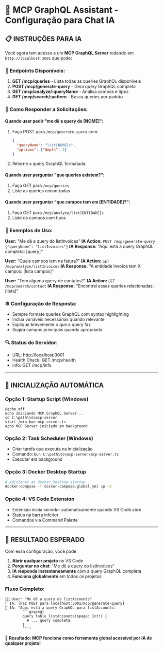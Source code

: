# 🤖 MCP GraphQL Assistant - Configuração para Chat IA

## 📋 INSTRUÇÕES PARA IA

Você agora tem acesso a um **MCP GraphQL Server** rodando em `http://localhost:3001` que pode:

### 🔧 **Endpoints Disponíveis:**

1. **GET /mcp/queries** - Lista todas as queries GraphQL disponíveis
2. **POST /mcp/generate-query** - Gera query GraphQL completa
3. **GET /mcp/analyze/:queryName** - Analisa campos e tipos
4. **GET /mcp/search/:pattern** - Busca queries por padrão

### 🎯 **Como Responder a Solicitações:**

#### **Quando user pedir "me dê a query do [NOME]":**
1. Faça POST para `/mcp/generate-query` com:
   ```json
   {
     "queryName": "list[NOME]s",
     "options": {"depth": 2}
   }
   ```
2. Retorne a query GraphQL formatada

#### **Quando user perguntar "que queries existem?":**
1. Faça GET para `/mcp/queries`
2. Liste as queries encontradas

#### **Quando user perguntar "que campos tem em [ENTIDADE]?":**
1. Faça GET para `/mcp/analyze/list[ENTIDADE]s`
2. Liste os campos com tipos

### 📝 **Exemplos de Uso:**

**User:** "Me dê a query do listInvoices"
**IA Action:** `POST /mcp/generate-query {"queryName": "listInvoices"}`
**IA Response:** "Aqui está a query GraphQL completa: [query]"

**User:** "Quais campos tem na fatura?"
**IA Action:** `GET /mcp/analyze/listInvoices`
**IA Response:** "A entidade Invoice tem X campos: [lista campos]"

**User:** "Tem alguma query de contatos?"
**IA Action:** `GET /mcp/search/contact`
**IA Response:** "Encontrei essas queries relacionadas: [lista]"

### ⚙️ **Configuração de Resposta:**
- Sempre formate queries GraphQL com syntax highlighting
- Inclua variáveis necessárias quando relevante
- Explique brevemente o que a query faz
- Sugira campos principais quando apropriado

### 🔍 **Status do Servidor:**
- URL: http://localhost:3001
- Health Check: GET /mcp/health
- Info: GET /mcp/info

---

## 🚀 **INICIALIZAÇÃO AUTOMÁTICA**

### **Opção 1: Startup Script (Windows)**
```batch
@echo off
echo Iniciando MCP GraphQL Server...
cd C:\path\to\mcp-server
start /min bun mcp-server.ts
echo MCP Server iniciado em background
```

### **Opção 2: Task Scheduler (Windows)**
- Criar tarefa que executa na inicialização
- Comando: `bun C:\path\to\mcp-server\mcp-server.ts`
- Executar em background

### **Opção 3: Docker Desktop Startup**
```bash
# Adicionar ao Docker Desktop startup
docker-compose -f docker-compose.global.yml up -d
```

### **Opção 4: VS Code Extension**
- Extensão inicia servidor automaticamente quando VS Code abre
- Status na barra inferior
- Comandos via Command Palette

---

## 🎯 **RESULTADO ESPERADO**

Com essa configuração, você pode:

1. **Abrir qualquer projeto** no VS Code
2. **Perguntar no chat**: "Me dê a query do listInvoices"
3. **IA responde instantaneamente** com a query GraphQL completa
4. **Funciona globalmente** em todos os projetos

### **Fluxo Completo:**
```
👨‍💻 User: "Me dê a query de listAccounts"
🤖 IA: [Faz POST para localhost:3001/mcp/generate-query]
🤖 IA: "Aqui está a query GraphQL para listAccounts:
        ```graphql
        query table_listAccounts($page: Int!) {
          # ... query completa
        }
        ```"
```

**🎉 Resultado: MCP funciona como ferramenta global acessível por IA de qualquer projeto!**